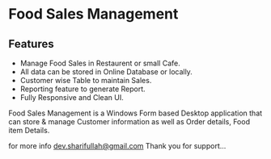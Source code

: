 <h1>Food Sales Management</h1>

<h2>Features</h2>
<ul>
<li>Manage Food Sales in Restaurent or small Cafe.</li>
 <li>All data can be stored in Online Database or locally.</li>
 <li>Customer wise Table to maintain Sales.</li>
 <li>Reporting feature to generate Report.</li>
 <li>Fully Responsive and Clean UI.</li>
</ul>


<p>Food Sales Management is a Windows Form based Desktop application that can store & manage Customer information as well as Order details, Food item Details.</p>

for more info dev.sharifullah@gmail.com
Thank you for support...
